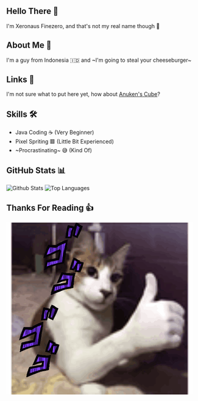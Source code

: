 ## Hello There 👋
I'm Xeronaus Finezero, and that's not my real name though 👀

## About Me 🧻
I'm a guy from Indonesia 🇮🇩 and ~I'm going to steal your cheeseburger~

## Links 🔗
I'm not sure what to put here yet, how about [Anuken's Cube](https://anuken.github.io/cube/)?

## Skills 🛠️
- Java Coding ☕ (Very Beginner)
- Pixel Spriting 🟥 (Little Bit Experienced)
- ~Procrastinating~ 😅 (Kind Of)

## GitHub Stats 📊

![Github Stats](https://github-readme-stats.vercel.app/api?username=Xeronaus&count_private=true&show_icons=true&include_all_commits=true&hide_border=true&count_private=true&theme=transparent)
![Top Languages](https://github-readme-stats.vercel.app/api/top-langs/?username=Xeronaus&show_icons=true&include_all_commits=true&hide_border=true&count_private=true&theme=transparent&langs_count=10)

## Thanks For Reading 👍

![GIF](https://github.com/Xeronaus/Xeronaus/blob/main/cat-jojo.gif)
